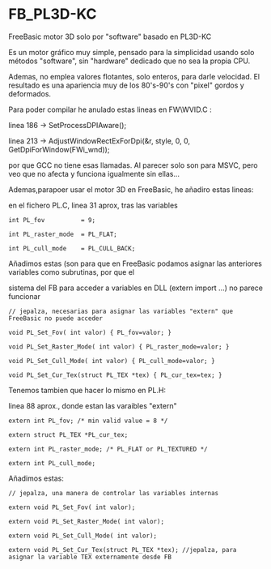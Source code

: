 # FB_PL3D-KC
FreeBasic motor 3D solo por "software" basado en PL3D-KC

Es un motor gráfico muy simple, pensado para la simplicidad usando solo métodos "software", sin "hardware" dedicado que no sea la propia CPU.

Ademas, no emplea valores flotantes, solo enteros, para darle velocidad. El resultado es una apariencia muy de los 80's-90's con "pixel" gordos y deformados.





Para poder compilar he anulado estas lineas en FW\WVID.C :

linea 186 -> SetProcessDPIAware();

linea 213 -> AdjustWindowRectExForDpi(&r, style, 0, 0, GetDpiForWindow(FWi_wnd));

por que GCC no tiene esas llamadas. Al parecer solo son para MSVC, pero veo que no afecta y funciona igualmente sin ellas...



Ademas,parapoer usar el motor 3D en FreeBasic, he añadiro estas lineas:

en el fichero PL.C, linea 31 aprox, tras las variables 

	int PL_fov          = 9;
 
	int PL_raster_mode  = PL_FLAT;
 
	int PL_cull_mode    = PL_CULL_BACK;

 

Añadimos estas (son para que en FreeBasic podamos asignar las anteriores variables como subrutinas, por que el 

sistema del FB para acceder a variables en DLL (extern import ...) no parece funcionar

	// jepalza, necesarias para asignar las variables "extern" que FreeBasic no puede acceder
 
	void PL_Set_Fov( int valor) { PL_fov=valor; }
 
	void PL_Set_Raster_Mode( int valor) { PL_raster_mode=valor; }
 
	void PL_Set_Cull_Mode( int valor) { PL_cull_mode=valor; }
 
	void PL_Set_Cur_Tex(struct PL_TEX *tex) { PL_cur_tex=tex; }

 
	
Tenemos tambien que hacer lo mismo en PL.H:

linea 88 aprox., donde estan las varaibles "extern"

	extern int PL_fov; /* min valid value = 8 */
 
	extern struct PL_TEX *PL_cur_tex;
 
	extern int PL_raster_mode; /* PL_FLAT or PL_TEXTURED */
 
	extern int PL_cull_mode;

 

Añadimos estas:

	// jepalza, una manera de controlar las variables internas
 
	extern void PL_Set_Fov( int valor);
 
	extern void PL_Set_Raster_Mode( int valor);
 
	extern void PL_Set_Cull_Mode( int valor);
 
	extern void PL_Set_Cur_Tex(struct PL_TEX *tex); //jepalza, para asignar la variable TEX externamente desde FB


 

